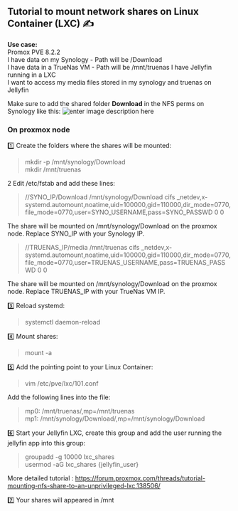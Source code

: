 ## Tutorial to mount network shares on Linux Container (LXC) ✍️

**Use case:**  
Promox PVE 8.2.2  
I have data on my Synology - Path will be /Download  
I have data in a TrueNas VM - Path will be /mnt/truenas
I have Jellyfin running in a LXC  
I want to access my media files stored in my synology and truenas on Jellyfin 

Make sure to add the shared folder **Download** in the NFS perms on Synology like this:
![enter image description here](https://i.imgur.com/aldEjlc.png)

### On proxmox node  

:one: Create the folders where the shares will be mounted:  
> mkdir -p /mnt/synology/Download  
> mkdir /mnt/truenas

2️ Edit /etc/fstab and add these lines:

>//SYNO_IP/Download /mnt/synology/Download cifs _netdev,x-systemd.automount,noatime,uid=100000,gid=110000,dir_mode=0770,file_mode=0770,user=SYNO_USERNAME,pass=SYNO_PASSWD 0 0

The share will be mounted on /mnt/synology/Download on the proxmox node. Replace SYNO_IP with your Synology IP.  

>//TRUENAS_IP/media /mnt/truenas cifs _netdev,x-systemd.automount,noatime,uid=100000,gid=110000,dir_mode=0770,file_mode=0770,user=TRUENAS_USERNAME,pass=TRUENAS_PASSWD 0 0

The share will be mounted on /mnt/synology/Download on the proxmox node. Replace TRUENAS_IP with your TrueNas VM IP.

:three: Reload systemd:  
>systemctl daemon-reload  

:four: Mount shares: 
>mount -a

:five: Add the pointing point to your Linux Container:  
> vim /etc/pve/lxc/101.conf

Add the following lines into the file:  

>mp0: /mnt/truenas/,mp=/mnt/truenas  
>mp1: /mnt/synology/Download/,mp=/mnt/synology/Download

:six: Start your Jellyfin LXC, create this group and add the user running the jellyfin app into this group:

> groupadd -g 10000 lxc_shares  
> usermod -aG lxc_shares {jellyfin_user}

More detailed tutorial : https://forum.proxmox.com/threads/tutorial-mounting-nfs-share-to-an-unprivileged-lxc.138506/

:seven: Your shares will appeared in /mnt




